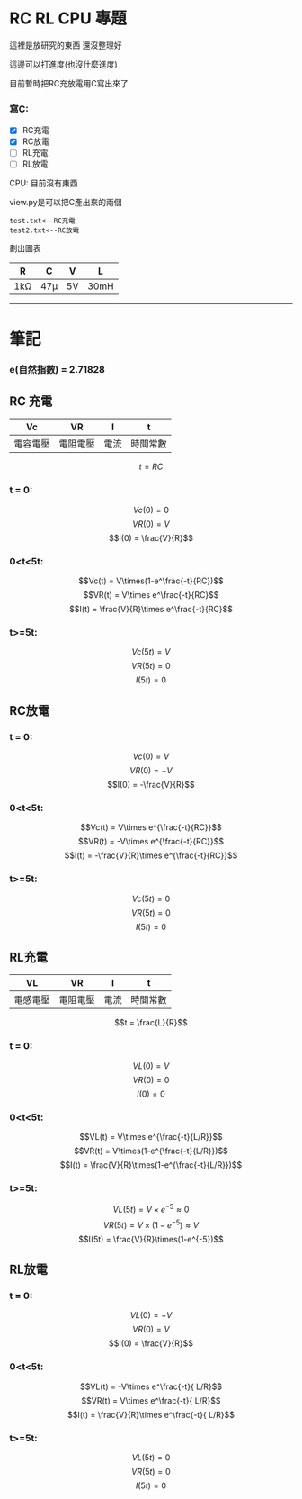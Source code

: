 # RC RL CPU 專題

這裡是放研究的東西
還沒整理好

這邊可以打進度(也沒什麼進度)

目前暫時把RC充放電用C寫出來了

 ### 寫C:

- [x] RC充電
- [x] RC放電
- [ ] RL充電
- [ ] RL放電

CPU:
目前沒有東西


view.py是可以把C產出來的兩個
    
    test.txt<--RC充電
    test2.txt<--RC放電

劃出圖表

| R  | C  | V  | L |
|:--:|:--:|:--:|:--:|
| 1kΩ | 47μ| 5V | 30mH|


* * *
筆記
===
### e(自然指數) = 2.71828

RC 充電
---



| Vc | VR | I | t |
|:--:|:--:|:--:|:--:|
|電容電壓|電阻電壓|電流|時間常數

$$t=RC$$

### **t = 0:**
$$Vc(0) = 0$$
$$VR(0) = V$$
$$I(0) = \frac{V}{R}$$
### **0<t<5t:**
$$Vc(t) = V\times(1-e^\frac{-t}{RC})$$
$$VR(t) = V\times e^\frac{-t}{RC}$$
$$I(t) = \frac{V}{R}\times e^\frac{-t}{RC}$$
### **t>=5t:**
$$Vc(5t) = V$$
$$VR(5t) = 0$$
$$I(5t)  = 0$$
    

## RC放電

### **t = 0:**
$$Vc(0) = V$$
$$VR(0) = -V$$
$$I(0)  = -\frac{V}{R}$$
    

### **0<t<5t:**
$$Vc(t) = V\times e^{\frac{-t}{RC}}$$
$$VR(t) = -V\times e^{\frac{-t}{RC}}$$
$$I(t) = -\frac{V}{R}\times e^{\frac{-t}{RC}}$$

### **t>=5t:**
$$Vc(5t) = 0$$
$$VR(5t) = 0$$
$$I(5t)  = 0$$
## RL充電



| VL | VR | I | t |
|:--:|:--:|:--:|:--:|
| 電感電壓 |電阻電壓|電流|時間常數|

$$t = \frac{L}{R}$$

### **t = 0:**
$$VL(0) = V$$
$$VR(0) = 0$$
$$I(0) = 0$$
### **0<t<5t:**
$$VL(t) = V\times e^{\frac{-t}{L/R}}$$
$$VR(t) = V\times(1-e^{\frac{-t}{L/R}})$$
$$I(t) = \frac{V}{R}\times(1-e^{\frac{-t}{L/R}})$$
### **t>=5t:**
$$VL(5t) = V \times e^{-5} \approx 0$$
$$VR(5t) = V \times (1-e^{-5}) \approx V$$
$$I(5t) = \frac{V}{R}\times(1-e^{-5})$$
## RL放電

### **t = 0:**
$$VL(0) = -V$$
$$VR(0) = V$$
$$I(0)  = \frac{V}{R}$$

### **0<t<5t:**
$$VL(t) = -V\times e^\frac{-t}{ L/R}$$ 
$$VR(t) = V\times e^\frac{-t}{ L/R}$$ 
$$I(t)  = \frac{V}{R}\times e^\frac{-t}{ L/R}$$
    
### **t>=5t:**
$$VL(5t) = 0$$
$$VR(5t) = 0$$
$$ I(5t) = 0 $$

